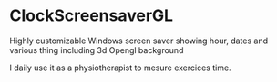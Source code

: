 # ClockScreensaverGL
Highly customizable Windows screen saver showing hour, dates and various thing including 3d Opengl background

I daily use it as a physiotherapist to mesure exercices time.

